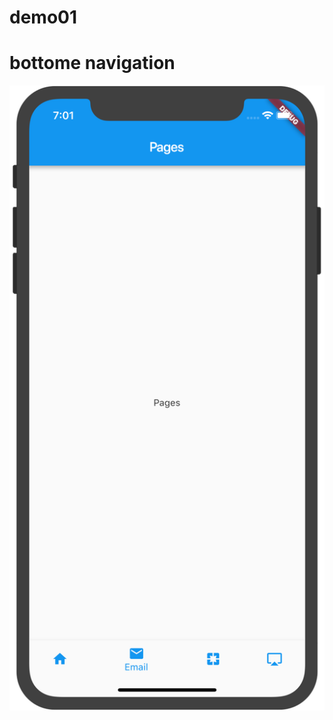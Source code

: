 # demo01

# bottome navigation
![bottom navigation image](https://raw.githubusercontent.com/hujianshan/flutterDemo/bottom_navigation/bottom%20_navigation.png)

